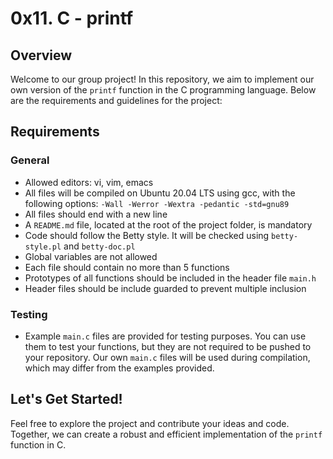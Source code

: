 # 0x11. C - printf

## Overview
Welcome to our group project! In this repository, we aim to implement our own version of the `printf` function in the C programming language. Below are the requirements and guidelines for the project:

## Requirements
### General
- Allowed editors: vi, vim, emacs
- All files will be compiled on Ubuntu 20.04 LTS using gcc, with the following options: `-Wall -Werror -Wextra -pedantic -std=gnu89`
- All files should end with a new line
- A `README.md` file, located at the root of the project folder, is mandatory
- Code should follow the Betty style. It will be checked using `betty-style.pl` and `betty-doc.pl`
- Global variables are not allowed
- Each file should contain no more than 5 functions
- Prototypes of all functions should be included in the header file `main.h`
- Header files should be include guarded to prevent multiple inclusion

### Testing
- Example `main.c` files are provided for testing purposes. You can use them to test your functions, but they are not required to be pushed to your repository. Our own `main.c` files will be used during compilation, which may differ from the examples provided.

## Let's Get Started!
Feel free to explore the project and contribute your ideas and code. Together, we can create a robust and efficient implementation of the `printf` function in C.
